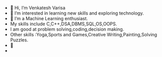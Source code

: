 - 👋 Hi, I’m Venkatesh Varisa
- 👀 I’m interested in learning new skills and exploring technology. 
- 🌱 I’m a Machine Learning enthusiast.
- My skills include C,C++,DSA,DBMS,SQL,OS,OOPS.
- I am good at problem solving,coding,decision making.
- Other skills :Yoga,Sports and Games,Creative Writing,Painting,Solving Puzzles.
- 💞️ 
- 

<!---
venkateshvarisa/venkateshvarisa is a ✨ special ✨ repository because its `README.md` (this file) appears on your GitHub profile.
You can click the Preview link to take a look at your changes.
--->
